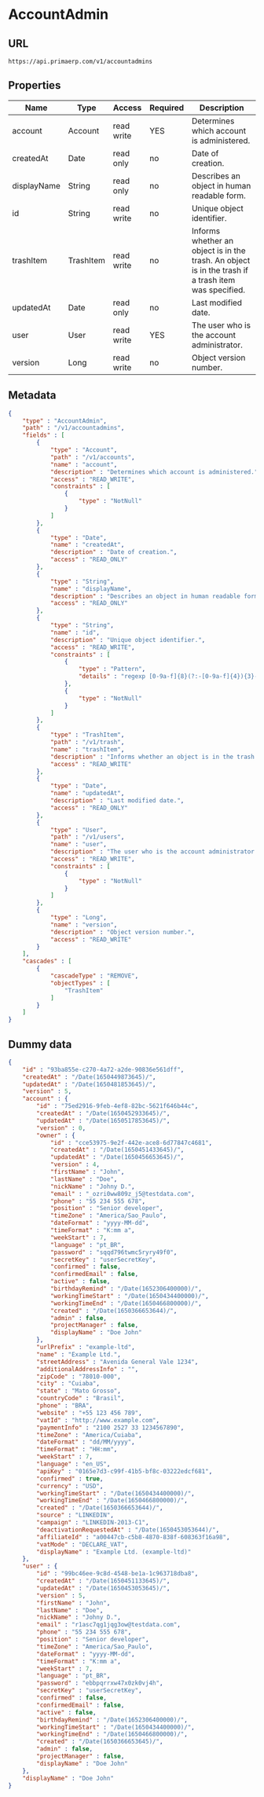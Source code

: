 AccountAdmin
==

## URL

	https://api.primaerp.com/v1/accountadmins

## Properties

| Name        | Type      | Access     | Required | Description                                                                                         |
|-------------|-----------|------------|----------|-----------------------------------------------------------------------------------------------------|
| account     | Account   | read write | YES      | Determines which account is administered.                                                           |
| createdAt   | Date      | read only  | no       | Date of creation.                                                                                   |
| displayName | String    | read only  | no       | Describes an object in human readable form.                                                         |
| id          | String    | read write | no       | Unique object identifier.                                                                           |
| trashItem   | TrashItem | read write | no       | Informs whether an object is in the trash. An object is in the trash if a trash item was specified. |
| updatedAt   | Date      | read only  | no       | Last modified date.                                                                                 |
| user        | User      | read write | YES      | The user who is the account administrator.                                                          |
| version     | Long      | read write | no       | Object version number.                                                                              |

## Metadata

```JSON
{
	"type" : "AccountAdmin",
	"path" : "/v1/accountadmins",
	"fields" : [
		{
			"type" : "Account",
			"path" : "/v1/accounts",
			"name" : "account",
			"description" : "Determines which account is administered.",
			"access" : "READ_WRITE",
			"constraints" : [
				{
					"type" : "NotNull"
				}
			]
		},
		{
			"type" : "Date",
			"name" : "createdAt",
			"description" : "Date of creation.",
			"access" : "READ_ONLY"
		},
		{
			"type" : "String",
			"name" : "displayName",
			"description" : "Describes an object in human readable form.",
			"access" : "READ_ONLY"
		},
		{
			"type" : "String",
			"name" : "id",
			"description" : "Unique object identifier.",
			"access" : "READ_WRITE",
			"constraints" : [
				{
					"type" : "Pattern",
					"details" : "regexp [0-9a-f]{8}(?:-[0-9a-f]{4}){3}-[0-9a-f]{12}"
				},
				{
					"type" : "NotNull"
				}
			]
		},
		{
			"type" : "TrashItem",
			"path" : "/v1/trash",
			"name" : "trashItem",
			"description" : "Informs whether an object is in the trash. An object is in the trash if a trash item was specified.",
			"access" : "READ_WRITE"
		},
		{
			"type" : "Date",
			"name" : "updatedAt",
			"description" : "Last modified date.",
			"access" : "READ_ONLY"
		},
		{
			"type" : "User",
			"path" : "/v1/users",
			"name" : "user",
			"description" : "The user who is the account administrator.",
			"access" : "READ_WRITE",
			"constraints" : [
				{
					"type" : "NotNull"
				}
			]
		},
		{
			"type" : "Long",
			"name" : "version",
			"description" : "Object version number.",
			"access" : "READ_WRITE"
		}
	],
	"cascades" : [
		{
			"cascadeType" : "REMOVE",
			"objectTypes" : [
				"TrashItem"
			]
		}
	]
}
```

## Dummy data

```JSON
{
	"id" : "93ba855e-c270-4a72-a2de-90836e561dff",
	"createdAt" : "/Date(1650449873645)/",
	"updatedAt" : "/Date(1650481853645)/",
	"version" : 5,
	"account" : {
		"id" : "75ed2916-9feb-4ef8-82bc-5621f646b44c",
		"createdAt" : "/Date(1650452933645)/",
		"updatedAt" : "/Date(1650517853645)/",
		"version" : 0,
		"owner" : {
			"id" : "cce53975-9e2f-442e-ace8-6d77847c4681",
			"createdAt" : "/Date(1650451433645)/",
			"updatedAt" : "/Date(1650456653645)/",
			"version" : 4,
			"firstName" : "John",
			"lastName" : "Doe",
			"nickName" : "Johny D.",
			"email" : "_ozri0ww809z_j5@testdata.com",
			"phone" : "55 234 555 678",
			"position" : "Senior developer",
			"timeZone" : "America/Sao_Paulo",
			"dateFormat" : "yyyy-MM-dd",
			"timeFormat" : "K:mm a",
			"weekStart" : 7,
			"language" : "pt_BR",
			"password" : "sqqd796twmc5ryry49f0",
			"secretKey" : "userSecretKey",
			"confirmed" : false,
			"confirmedEmail" : false,
			"active" : false,
			"birthdayRemind" : "/Date(1652306400000)/",
			"workingTimeStart" : "/Date(1650434400000)/",
			"workingTimeEnd" : "/Date(1650466800000)/",
			"created" : "/Date(1650366653644)/",
			"admin" : false,
			"projectManager" : false,
			"displayName" : "Doe John"
		},
		"urlPrefix" : "example-ltd",
		"name" : "Example Ltd.",
		"streetAddress" : "Avenida General Vale 1234",
		"additionalAddressInfo" : "",
		"zipCode" : "78010-000",
		"city" : "Cuiaba",
		"state" : "Mato Grosso",
		"countryCode" : "Brasil",
		"phone" : "BRA",
		"website" : "+55 123 456 789",
		"vatId" : "http://www.example.com",
		"paymentInfo" : "2100 2527 33 1234567890",
		"timeZone" : "America/Cuiaba",
		"dateFormat" : "dd/MM/yyyy",
		"timeFormat" : "HH:mm",
		"weekStart" : 7,
		"language" : "en_US",
		"apiKey" : "0165e7d3-c99f-41b5-bf8c-03222edcf681",
		"confirmed" : true,
		"currency" : "USD",
		"workingTimeStart" : "/Date(1650434400000)/",
		"workingTimeEnd" : "/Date(1650466800000)/",
		"created" : "/Date(1650366653644)/",
		"source" : "LINKEDIN",
		"campaign" : "LINKEDIN-2013-C1",
		"deactivationRequestedAt" : "/Date(1650453053644)/",
		"affiliateId" : "a00447cb-c5b8-4870-838f-608363f16a98",
		"vatMode" : "DECLARE_VAT",
		"displayName" : "Example Ltd. (example-ltd)"
	},
	"user" : {
		"id" : "99bc46ee-9c8d-4548-be1a-1c963718dba8",
		"createdAt" : "/Date(1650451133645)/",
		"updatedAt" : "/Date(1650453053645)/",
		"version" : 5,
		"firstName" : "John",
		"lastName" : "Doe",
		"nickName" : "Johny D.",
		"email" : "r1asc7qg1jqg3ow@testdata.com",
		"phone" : "55 234 555 678",
		"position" : "Senior developer",
		"timeZone" : "America/Sao_Paulo",
		"dateFormat" : "yyyy-MM-dd",
		"timeFormat" : "K:mm a",
		"weekStart" : 7,
		"language" : "pt_BR",
		"password" : "ebbpqrrxw47x0zk0vj4h",
		"secretKey" : "userSecretKey",
		"confirmed" : false,
		"confirmedEmail" : false,
		"active" : false,
		"birthdayRemind" : "/Date(1652306400000)/",
		"workingTimeStart" : "/Date(1650434400000)/",
		"workingTimeEnd" : "/Date(1650466800000)/",
		"created" : "/Date(1650366653645)/",
		"admin" : false,
		"projectManager" : false,
		"displayName" : "Doe John"
	},
	"displayName" : "Doe John"
}
```
